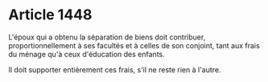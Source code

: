 # Article 1448

L'époux qui a obtenu la séparation de biens doit contribuer, proportionnellement à ses facultés et à celles de son conjoint, tant aux frais du ménage qu'à ceux d'éducation des enfants.

Il doit supporter entièrement ces frais, s'il ne reste rien à l'autre.
